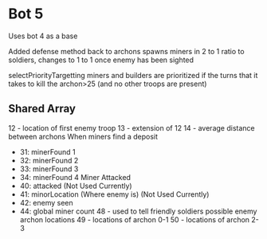# Bot 5
Uses bot 4 as a base

Added defense method back to archons
spawns miners in 2 to 1 ratio to soldiers, changes to 1 to 1 once enemy has been sighted

selectPriorityTargetting
miners and builders are prioritized if the turns that it takes to kill the archon>25 (and no other troops are present)

## Shared Array
12 - location of first enemy troop
13 - extension of 12
14 - average distance between archons
When miners find a deposit
- 31: minerFound 1
- 32: minerFound 2
- 33: minerFound 3
- 34: minerFound 4
Miner Attacked
- 40: attacked (Not Used Currently)
- 41: minorLocation (Where enemy is)  (Not Used Currently)
- 42: enemy seen
- 44: global miner count
48 - used to tell friendly soldiers possible enemy archon locations
49 - locations of archon 0-1
50 - locations of archon 2-3
